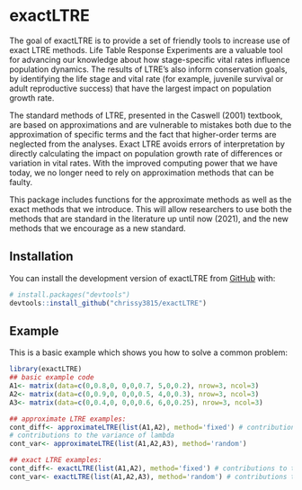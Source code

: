 
<!-- README.md is generated from README.Rmd. Please edit that file -->

# exactLTRE

<!-- badges: start -->

<!-- badges: end -->

The goal of exactLTRE is to provide a set of friendly tools to increase
use of exact LTRE methods. Life Table Response Experiments are a
valuable tool for advancing our knowledge about how stage-specific vital
rates influence population dynamics. The results of LTRE’s also inform
conservation goals, by identifying the life stage and vital rate (for
example, juvenile survival or adult reproductive success) that have the
largest impact on population growth rate.

The standard methods of LTRE, presented in the Caswell (2001) textbook,
are based on approximations and are vulnerable to mistakes both due to
the approximation of specific terms and the fact that higher-order terms
are neglected from the analyses. Exact LTRE avoids errors of
interpretation by directly calculating the impact on population growth
rate of differences or variation in vital rates. With the improved
computing power that we have today, we no longer need to rely on
approximation methods that can be faulty.

This package includes functions for the approximate methods as well as
the exact methods that we introduce. This will allow researchers to use
both the methods that are standard in the literature up until now
(2021), and the new methods that we encourage as a new standard.

## Installation

You can install the development version of exactLTRE from
[GitHub](https://github.com/) with:

``` r
# install.packages("devtools")
devtools::install_github("chrissy3815/exactLTRE")
```

## Example

This is a basic example which shows you how to solve a common problem:

``` r
library(exactLTRE)
## basic example code
A1<- matrix(data=c(0,0.8,0, 0,0,0.7, 5,0,0.2), nrow=3, ncol=3)
A2<- matrix(data=c(0,0.9,0, 0,0,0.5, 4,0,0.3), nrow=3, ncol=3)
A3<- matrix(data=c(0,0.4,0, 0,0,0.6, 6,0,0.25), nrow=3, ncol=3)

## approximate LTRE examples:
cont_diff<- approximateLTRE(list(A1,A2), method='fixed') # contributions to the difference in lambda
# contributions to the variance of lambda
cont_var<- approximateLTRE(list(A1,A2,A3), method='random')

## exact LTRE examples:
cont_diff<- exactLTRE(list(A1,A2), method='fixed') # contributions to the difference in lambda
cont_var<- exactLTRE(list(A1,A2,A3), method='random') # contributions to the variance of lambda
```

<!-- What is special about using `README.Rmd` instead of just `README.md`? You can include R chunks like so: -->

<!-- ```{r cars} -->

<!-- summary(cars) -->

<!-- ``` -->

<!-- You'll still need to render `README.Rmd` regularly, to keep `README.md` up-to-date. `devtools::build_readme()` is handy for this. You could also use GitHub Actions to re-render `README.Rmd` every time you push. An example workflow can be found here: <https://github.com/r-lib/actions/tree/v1/examples>. -->

<!-- You can also embed plots, for example: -->

<!-- ```{r pressure, echo = FALSE} -->

<!-- plot(pressure) -->

<!-- ``` -->

<!-- In that case, don't forget to commit and push the resulting figure files, so they display on GitHub and CRAN. -->
